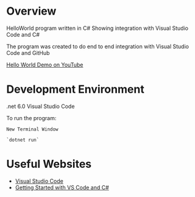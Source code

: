 # Overview

HelloWorld program written in C#
Showing integration with Visual Studio Code and C#


The program was created to do end to end integration with Visual Studio Code and GitHub


[Hello World Demo on YouTube](https://youtube.com/shorts/p-pBcgLPOvU)

# Development Environment

.net 6.0
Visual Studio Code 

To run the program:

    New Terminal Window

    `dotnet run` 


# Useful Websites


* [Visual Studio Code](https://code.visualstudio.com/docs/?dv=win)
* [Getting Started with VS Code and C#](https://learn.microsoft.com/en-us/shows/dotnet/get-started-vscode-csharp-net-core-windows)
